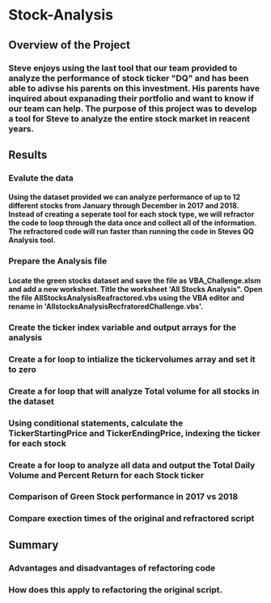 # Stock-Analysis
## Overview of the Project
### Steve enjoys using the last tool that our team provided to analyze the performance of stock ticker "DQ" and has been able to adivse his parents on this investment.  His parents have inquired about expanading their portfolio and want to know if our team can help.  The purpose of this project was to develop a tool for Steve to analyze the entire stock market in reacent years.  

## Results
### Evalute the data 
#### Using the dataset provided we can analyze performance of up to 12 different stocks from January through December in 2017 and 2018.  Instead of creating a seperate tool for each stock type, we will refractor the code to loop through the data once and collect all of the information.  The refractored code will run faster than running the code in Steves QQ Analysis tool. 
### Prepare the Analysis file 
#### Locate the green stocks dataset and save the file as VBA_Challenge.xlsm and add a new worksheet.  Title the worksheet 'All Stocks Analysis".  Open the file AllStocksAnalysisReafractored.vbs using the VBA editor and rename in 'AllstocksAnalysisRecfratoredChallenge.vbs'.
### Create the ticker index variable and output arrays for the analysis
### Create a for loop to intialize the tickervolumes array and set it to zero
### Create a for loop that will analyze Total volume for all stocks in the dataset
### Using conditional statements, calculate the TickerStartingPrice and TickerEndingPrice, indexing the ticker for each stock
### Create a for loop to analyze all data and output the Total Daily Volume and Percent Return for each Stock ticker
### Comparison of Green Stock performance in 2017 vs 2018
### Compare exection times of the original and refractored script
## Summary
### Advantages and disadvantages of refactoring code
### How does this apply to refactoring the original script.  
